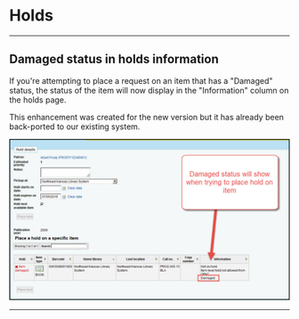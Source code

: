 # Holds

***

## Damaged status in holds information

If you're attempting to place a request on an item that has a "Damaged" status, the status of the item will now display in the "Information" column on the holds page.

This enhancement was created for the new version but it has already been back-ported to our existing system.

![17.11 Damaged information](../.gitbook/assets/1711-350.requests.jpg)


***
